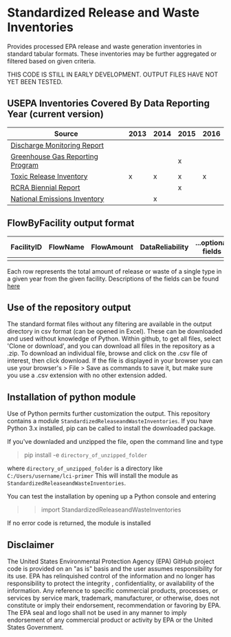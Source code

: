 # Standardized Release and Waste Inventories
Provides processed EPA release and waste generation inventories in standard tabular formats. 
These inventories may be further aggregated or filtered based on given criteria.

THIS CODE IS STILL IN EARLY DEVELOPMENT. OUTPUT FILES HAVE NOT YET BEEN TESTED.

## USEPA Inventories Covered By Data Reporting Year (current version)
|Source|2013|2014|2015|2016|
|--|--|--|--|--|
|[Discharge Monitoring Report](https://echo.epa.gov/tools/data-downloads/icis-npdes-dmr-and-limit-data-set)|||||
|[Greenhouse Gas Reporting Program](https://www.epa.gov/ghgreporting)|||x||
|[Toxic Release Inventory](https://www.epa.gov/toxics-release-inventory-tri-program)|x|x|x|x|
|[RCRA Biennial Report](https://www.epa.gov/hwgenerators/biennial-hazardous-waste-report)|||x||
|[National Emissions Inventory](https://www.epa.gov/air-emissions-inventories/national-emissions-inventory-nei)||x|||

## FlowByFacility output format
|FacilityID|FlowName|FlowAmount|DataReliability|...optional fields|
|--|--|--|--|--|
| | | | | |

Each row represents the total amount of release or waste of a single type in a given year from the given facility.
Descriptions of the fields can be found [here](FlowByFacilityFormat.md)

## Use of the repository output
The standard format files without any filtering are available in the output directory in csv format (can be opened in Excel). These can be downloaded and used without knowledge of Python.
Within github, to get all files, select 'Clone or download', and you can download all files in the repository as a .zip.
To download an individual file, browse and click on the .csv file of interest, then click download. 
If the file is displayed in your browser you can use your browser's > File > Save as 
commands to save it, but make sure you use a .csv extension with no other extension added.

## Installation of python module
Use of Python permits further customization the output.
This repository contains a module `StandardizedReleaseandWasteInventories`. If you have Python 3.x installed, 
pip can be called to install the downloaded package. 

If you've downladed and unzipped the file, open the command line and type
>pip install -e `directory_of_unzipped_folder`

where `directory_of_unzipped_folder` is a directory like `C:/Users/username/lci-primer`
This will install the module as `StandardizedReleaseandWasteInventories`.

You can test the installation by opening up a Python console and entering
>> import StandardizedReleaseandWasteInventories

If no error code is returned, the module is installed

## Disclaimer
The United States Environmental Protection Agency (EPA) GitHub project code is provided on an "as is" basis 
and the user assumes responsibility for its use.  EPA has relinquished control of the information and no longer 
has responsibility to protect the integrity , confidentiality, or availability of the information. 
Any reference to specific commercial products, processes, or services by service mark, trademark, manufacturer, 
or otherwise, does not constitute or imply their endorsement, recommendation or favoring by EPA.  
The EPA seal and logo shall not be used in any manner to imply endorsement of any commercial product or activity 
by EPA or the United States Government.
